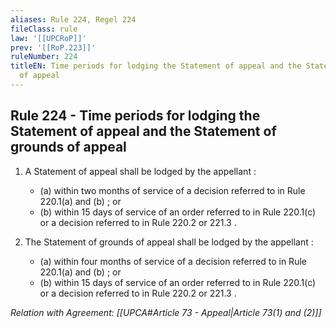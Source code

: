 ```yaml
---
aliases: Rule 224, Regel 224
fileClass: rule
law: '[[UPCRoP]]'
prev: '[[RoP.223]]'
ruleNumber: 224
titleEN: Time periods for lodging the Statement of appeal and the Statement of grounds
  of appeal
---
```


## Rule 224 - Time periods for lodging the Statement of appeal and the Statement of grounds of appeal

1. A Statement of appeal shall be lodged by the appellant : 
	- (a) within two months of service of a decision referred to in Rule 220.1(a) and (b) ; or  
	- (b) within 15 days of service of an order referred to in Rule 220.1(c) or a decision referred to in Rule 220.2 or 221.3 . 

2. The Statement of grounds of appeal shall be lodged by the appellant : 
	- (a) within four months of service of a decision referred to in Rule 220.1(a) and (b) ; or  
	- (b) within 15 days of service of an order referred to in Rule 220.1(c) or a decision referred to in Rule 220.2 or  221.3 .

*Relation with Agreement: [[UPCA#Article 73 - Appeal|Article 73(1) and (2)]]*